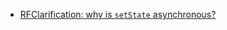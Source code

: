 - [RFClarification: why is `setState` asynchronous?](https://github.com/facebook/react/issues/11527#issuecomment-360199710)
